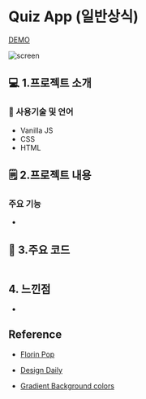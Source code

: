 


#  Quiz App (일반상식)


[DEMO](https://modest-kalam-b87884.netlify.app)

![screen](https://user-images.githubusercontent.com/28912774/117662433-822e6e80-b1da-11eb-893c-78ec7d06f624.gif)



## 💻 1.프로젝트 소개  

### 📝 사용기술 및 언어    

- Vanilla JS
- CSS
- HTML




## 🗒 2.프로젝트 내용

### 주요 기능

- 
 




## 📌 3.주요 코드

```js


```

## 4. 느낀점

- 



## Reference

- [Florin Pop](https://www.youtube.com/watch?v=dtKciwk_si4&t=1788s)

- [Design Daily](https://www.uidesigndaily.com/posts/sketch-questionnaire-choice-submit-day-924)

- [Gradient Background colors](https://www.eggradients.com/)